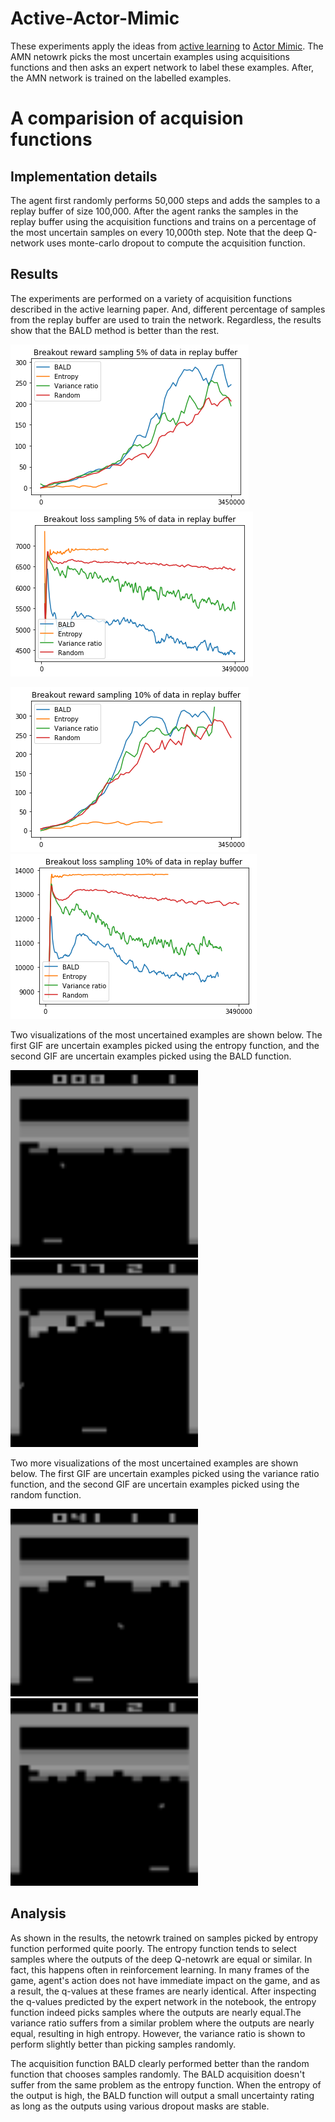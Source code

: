 # Active-Actor-Mimic
These experiments apply the ideas from [active learning](http://openaccess.thecvf.com/content_cvpr_2018/papers/Beluch_The_Power_of_CVPR_2018_paper.pdf) to [Actor Mimic](https://arxiv.org/pdf/1511.06342.pdf). The AMN netowrk picks the most uncertain examples using acquisitions functions and then asks an expert network to label these examples. After, the AMN network is trained on the labelled examples.

A comparision of acquision functions
=====
Implementation details
----
The agent first randomly performs 50,000 steps and adds the samples to a replay buffer of size 100,000. After the agent ranks the samples in the replay buffer using the acquisition functions and trains on a percentage of the most uncertain samples on every 10,000th step. Note that the deep Q-network uses monte-carlo dropout to compute the acquisition function.

Results
----
The experiments are performed on a variety of acquisition functions described in the active learning paper. And, different percentage of samples from the replay buffer are used to train the network. Regardless, the results show that the BALD method is better than the rest.

![](plots/Breakout_MC_5_reward.png) ![](plots/Breakout_MC_5_loss.png)

![](plots/Breakout_MC_10_reward.png) ![](plots/Breakout_MC_10_loss.png)

Two visualizations of the most uncertained examples are shown below. The first GIF are uncertain examples picked using the entropy function, and the second GIF are uncertain examples picked using the BALD function.

<img src="plots/train_AMN_entropy_perc_5_replacement.gif" width="300"> <img src="plots/train_AMN_BALD_perc_5.gif" width="300">

Two more visualizations of the most uncertained examples are shown below. The first GIF are uncertain examples picked using the variance ratio function, and the second GIF are uncertain examples picked using the random function. 

<img src="plots/train_AMN_var_ratio_perc_5.gif" width="300"> <img src="plots/train_AMN_random_perc_5.gif" width="300">



Analysis
----
As shown in the results, the netowrk trained on samples picked by entropy function performed quite poorly. The entropy function tends to select samples where the outputs of the deep Q-netowrk are equal or similar. In fact, this happens often in reinforcement learning. In many frames of the game, agent's action does not have immediate impact on the game, and as a result, the q-values at these frames are nearly identical. After inspecting the q-values predicted by the expert network in the notebook, the entropy function indeed picks samples where the outputs are nearly equal.The variance ratio suffers from a similar problem where the outputs are nearly equal, resulting in high entropy. However, the variance ratio is shown to perform slightly better than picking samples randomly.

The acquisition function BALD clearly performed better than the random function that chooses samples randomly. The BALD acquisition doesn't suffer from the same problem as the entropy function. When the entropy of the output is high, the BALD function will output a small uncertainty rating as long as the outputs using various dropout masks are stable. 


